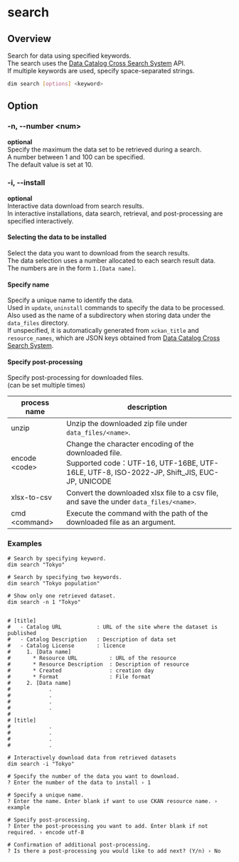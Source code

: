 # search

## Overview

Search for data using specified keywords.\
The search uses the [Data Catalog Cross Search System](https://search.ckan.jp) API.\
If multiple keywords are used, specify space-separated strings.

```bash
dim search [options] <keyword>
```

## Option

### -n, --number \<num\>

**optional**\
Specify the maximum the data set to be retrieved during a search.\
A number between 1 and 100 can be specified.\
The default value is set at 10.

### -i, --install

**optional**\
Interactive data download from search results.\
In interactive installations, data search, retrieval, and post-processing are specified interactively.

#### Selecting the data to be installed

Select the data you want to download from the search results.\
The data selection uses a number allocated to each search result data.\
The numbers are in the form `1.[Data name]`.

#### Specify name

Specify a unique name to identify the data.\
Used in `update`, `uninstall` commands to specify the data to be processed.\
Also used as the name of a subdirectory when storing data under the `data_files` directory.\
If unspecified, it is automatically generated from `xckan_title` and `resource_names`, which are JSON keys obtained from
[Data Catalog Cross Search System](https://search.ckan.jp).

#### Specify post-processing

Specify post-processing for downloaded files.\
(can be set multiple times)

| process name    | description                                                                                                                                        |
| --------------- | -------------------------------------------------------------------------------------------------------------------------------------------------- |
| unzip           | Unzip the downloaded zip file under `data_files/<name>`.                                                                                           |
| encode \<code\> | Change the character encoding of the downloaded file.<br>Supported code：UTF-16, UTF-16BE, UTF-16LE, UTF-8, ISO-2022-JP, Shift_JIS, EUC-JP, UNICODE |
| xlsx-to-csv     | Convert the downloaded xlsx file to a csv file, and save the under `data_files/<name>`.                                                            |
| cmd \<command\> | Execute the command with the path of the downloaded file as an argument.                                                                           |

### Examples

```
# Search by specifying keyword.
dim search "Tokyo"

# Search by specifying two keywords.
dim search "Tokyo population"

# Show only one retrieved dataset.
dim search -n 1 "Tokyo"


# [title]
#   - Catalog URL           : URL of the site where the dataset is published
#   - Catalog Description   : Description of data set
#   - Catalog License       : licence
#     1. [Data name]
#       * Resource URL          : URL of the resource
#       * Resource Description  : Description of resource
#       * Created               : creation day
#       * Format                : File format
#     2. [Data name]
#            .
#            .
#            .
#            .
#
# [title]
#            .
#            .
#            .
#            .
```

```
# Interactively download data from retrieved datasets
dim search -i "Tokyo"

# Specify the number of the data you want to download.
? Enter the number of the data to install › 1

# Specify a unique name.
? Enter the name. Enter blank if want to use CKAN resource name. › example

# Specify post-processing.
? Enter the post-processing you want to add. Enter blank if not required. › encode utf-8

# Confirmation of additional post-processing.
? Is there a post-processing you would like to add next? (Y/n) › No
```
